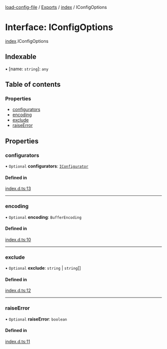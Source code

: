 [load-config-file](../README.md) / [Exports](../modules.md) / [index](../modules/index.md) / IConfigOptions

# Interface: IConfigOptions

[index](../modules/index.md).IConfigOptions

## Indexable

▪ [name: `string`]: `any`

## Table of contents

### Properties

- [configurators](index.IConfigOptions.md#configurators)
- [encoding](index.IConfigOptions.md#encoding)
- [exclude](index.IConfigOptions.md#exclude)
- [raiseError](index.IConfigOptions.md#raiseerror)

## Properties

### configurators

• `Optional` **configurators**: [`IConfigurator`](index.IConfigurator.md)

#### Defined in

[index.d.ts:13](https://github.com/snowyu/load-config-file.js/blob/2255bc98ee45d0259b0beede3d86b6868359518f/src/index.d.ts#L13)

___

### encoding

• `Optional` **encoding**: `BufferEncoding`

#### Defined in

[index.d.ts:10](https://github.com/snowyu/load-config-file.js/blob/2255bc98ee45d0259b0beede3d86b6868359518f/src/index.d.ts#L10)

___

### exclude

• `Optional` **exclude**: `string` \| `string`[]

#### Defined in

[index.d.ts:12](https://github.com/snowyu/load-config-file.js/blob/2255bc98ee45d0259b0beede3d86b6868359518f/src/index.d.ts#L12)

___

### raiseError

• `Optional` **raiseError**: `boolean`

#### Defined in

[index.d.ts:11](https://github.com/snowyu/load-config-file.js/blob/2255bc98ee45d0259b0beede3d86b6868359518f/src/index.d.ts#L11)
